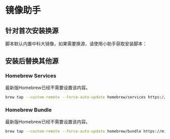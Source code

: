 # 镜像助手

## 针对首次安装换源

脚本默认内置中科大镜像，如果需要换源，请使用小助手获取安装脚本：

<SourceGenerate first="true"></SourceGenerate>

## 安装后替换其他源

### Homebrew Services

最新版Homebrew已经不需要设置该内容。

```bash
brew tap --custom-remote --force-auto-update homebrew/services https://mirrors.ustc.edu.cn/homebrew-services.git
```

### Homebrew Bundle

最新版Homebrew已经不需要设置该内容。

```bash
brew tap --custom-remote --force-auto-update homebrew/bundle https://mirror.sjtu.edu.cn/git/homebrew-bundle.git/
```
